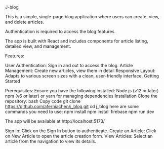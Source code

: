 J-blog

This is a simple, single-page blog application where users can create, view, and delete articles.

 Authentication is required to access the blog features. 
 
 The app is built with React and includes components for article listing, detailed view, and management.

Features:

User Authentication: Sign in and out to access the blog.
Article Management: Create new articles, view them in detail
Responsive Layout: Adapts to various screen sizes with a clean, user-friendly interface.
Getting Started

Prerequisites:
Ensure you have the following installed:
Node.js (v12 or later)
npm (v6 or later) or yarn for managing dependencies
Installation
Clone the repository:
bash
Copy code
git clone https://github.com/aferniachen/j_blog.git
cd j_blog
here are some commands you need to use:
npm install 
npm install firebase 
npm run dev

The app will be available at http://localhost:5173/

Sign In: Click on the Sign In button to authenticate.
Create an Article: Click on New Article to open the article creation form.
View Articles: Select an article from the navigation to view its details.